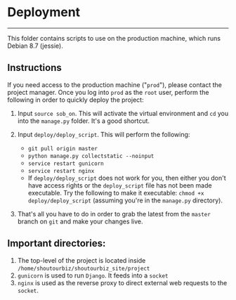 # Deployment

----

This folder contains scripts to use on the production machine, which runs Debian 8.7 (jessie). 

## Instructions

If you need access to the production machine ("`prod`"), please contact the project manager. Once you log into `prod` as the `root` user, perform the following in order to quickly deploy the project:

1. Input `source sob_on`. This will activate the virtual environment and `cd` you into the `manage.py` folder. It's a good shortcut.
2. Input `deploy/deploy_script`. This will perform the following:

    - `git pull origin master`
    - `python manage.py collectstatic --noinput`
    - `service restart gunicorn`
    - `service restart nginx`

    * If `deploy/deploy_script` does not work for you, then either you don't have access rights or the `deploy_script` file has not been made executable. Try the following to make it executable: `chmod +x deploy/deploy_script` (assuming you're in the `manage.py` directory).

3. That's all you have to do in order to grab the latest from the `master` branch on `git` and make your changes live.

## Important directories:
1. The top-level of the project is located inside `/home/shoutourbiz/shoutourbiz_site/project`
2. `gunicorn` is used to run `Django`. It feeds into a `socket`
3. `nginx` is used as the reverse proxy to direct external web requests to the `socket`.